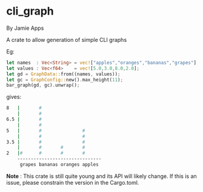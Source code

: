 # cli_graph
By Jamie Apps

A crate to allow generation of simple CLI graphs 

Eg:

``` rust
let names  : Vec<String> = vec!["apples","oranges","bananas","grapes"].iter().map(|&s| s.to_owned() ).collect();
let values : Vec<f64>    = vec![5.0,3.0,8.0,2.0];
let gd = GraphData::from((names, values));
let gc = GraphConfig::new().max_height(11);
bar_graph(gd, gc).unwrap();
```

gives:
```bash
8   |       #                      
    |       #                      
6.5 |       #                      
    |       #                      
5   |       #               #      
    |       #               #      
3.5 |       #               #      
    |       #       #       #      
2   |#      #       #       #      
    -------------------------------
     grapes bananas oranges apples 
```

**Note** : This crate is still quite young and its API will likely change. If this is an issue, please constrain the version in the Cargo.toml.